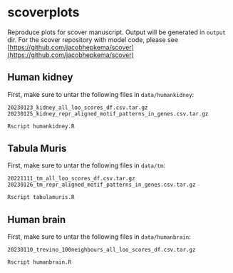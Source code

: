 # scoverplots
Reproduce plots for scover manuscript. Output will be generated in `output` dir. For the scover repository with model code, please see [https://github.com/jacobhepkema/scover](https://github.com/jacobhepkema/scover)

## Human kidney

First, make sure to untar the following files in `data/humankidney`:

```
20230123_kidney_all_loo_scores_df.csv.tar.gz
20230125_kidney_repr_aligned_motif_patterns_in_genes.csv.tar.gz
```

```bash
Rscript humankidney.R
```

## Tabula Muris

First, make sure to untar the following files in `data/tm`:
```
20221111_tm_all_loo_scores_df.csv.tar.gz
20230126_tm_repr_aligned_motif_patterns_in_genes.csv.tar.gz
```

```bash
Rscript tabulamuris.R
```

## Human brain

First, make sure to untar the following files in `data/humanbrain`:
```
20230110_trevino_100neighbours_all_loo_scores_df.csv.tar.gz
```

```bash
Rscript humanbrain.R
```
